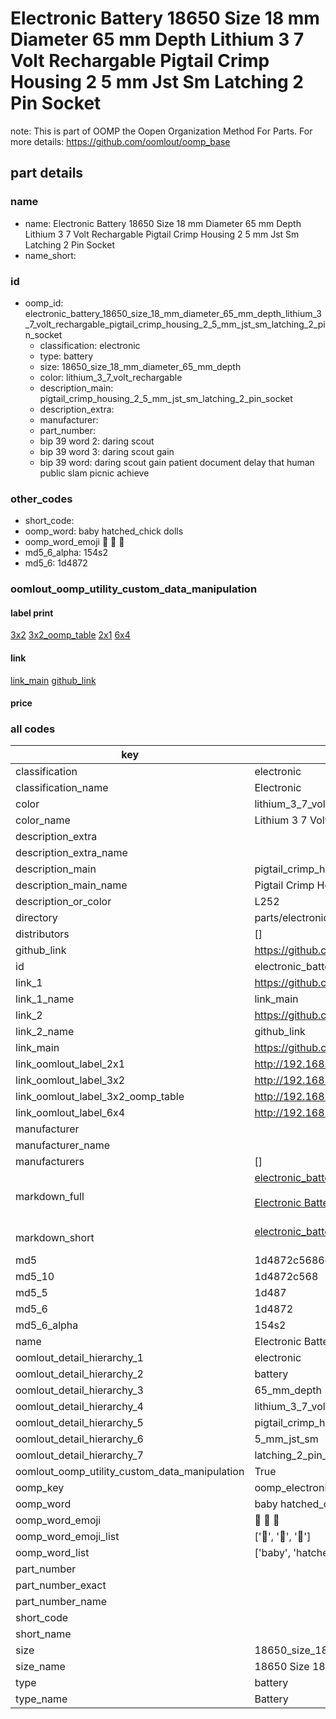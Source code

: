 # Electronic Battery 18650 Size 18 mm Diameter 65 mm Depth Lithium 3 7 Volt Rechargable Pigtail Crimp Housing 2 5 mm Jst Sm Latching 2 Pin Socket  

note: This is part of OOMP the Oopen Organization Method For Parts. For more details: https://github.com/oomlout/oomp_base

##  part details





### name
* name: Electronic Battery 18650 Size 18 mm Diameter 65 mm Depth Lithium 3 7 Volt Rechargable Pigtail Crimp Housing 2 5 mm Jst Sm Latching 2 Pin Socket
* name_short: 
### id
* oomp_id: electronic_battery_18650_size_18_mm_diameter_65_mm_depth_lithium_3_7_volt_rechargable_pigtail_crimp_housing_2_5_mm_jst_sm_latching_2_pin_socket
  * classification: electronic
  * type: battery
  * size: 18650_size_18_mm_diameter_65_mm_depth
  * color: lithium_3_7_volt_rechargable
  * description_main: pigtail_crimp_housing_2_5_mm_jst_sm_latching_2_pin_socket
  * description_extra: 
  * manufacturer: 
  * part_number: 
  * bip 39 word 2: daring scout
  * bip 39 word 3: daring scout gain
  * bip 39 word: daring scout gain patient document delay that human public slam picnic achieve

### other_codes
* short_code: 
* oomp_word: baby hatched_chick dolls
* oomp_word_emoji :baby: :hatched_chick: :dolls:
* md5_6_alpha: 154s2
* md5_6: 1d4872






### oomlout_oomp_utility_custom_data_manipulation
#### label print
[3x2](http://192.168.1.245:1112/?label=oomp%20154s2)
[3x2_oomp_table](http://192.168.1.107:1112/?label=oomp%20154s2)
[2x1](http://192.168.1.242:1112/?label=oomp%20154s2)
[6x4](http://192.168.1.55:1112/?label=oomp%20154s2)    

#### link

[link_main](https://github.com/oomlout/oomlout_oomp_current_version_messy/tree/main/parts/electronic_battery_18650_size_18_mm_diameter_65_mm_depth_lithium_3_7_volt_rechargable_pigtail_crimp_housing_2_5_mm_jst_sm_latching_2_pin_socket) [github_link](https://github.com/oomlout/oomlout_oomp_part_src/tree/main/parts/electronic_battery_18650_size_18_mm_diameter_65_mm_depth_lithium_3_7_volt_rechargable_pigtail_crimp_housing_2_5_mm_jst_sm_latching_2_pin_socket)                             

#### price







### all codes 
| key | value |  
| --- | --- |  
| classification | electronic |  
| classification_name | Electronic |  
| color | lithium_3_7_volt_rechargable |  
| color_name | Lithium 3 7 Volt Rechargable |  
| description_extra |  |  
| description_extra_name |  |  
| description_main | pigtail_crimp_housing_2_5_mm_jst_sm_latching_2_pin_socket |  
| description_main_name | Pigtail Crimp Housing 2 5 mm Jst Sm Latching 2 Pin Socket |  
| description_or_color | L252 |  
| directory | parts/electronic_battery_18650_size_18_mm_diameter_65_mm_depth_lithium_3_7_volt_rechargable_pigtail_crimp_housing_2_5_mm_jst_sm_latching_2_pin_socket |  
| distributors | [] |  
| github_link | https://github.com/oomlout/oomlout_oomp_part_src/tree/main/parts/electronic_battery_18650_size_18_mm_diameter_65_mm_depth_lithium_3_7_volt_rechargable_pigtail_crimp_housing_2_5_mm_jst_sm_latching_2_pin_socket |  
| id | electronic_battery_18650_size_18_mm_diameter_65_mm_depth_lithium_3_7_volt_rechargable_pigtail_crimp_housing_2_5_mm_jst_sm_latching_2_pin_socket |  
| link_1 | https://github.com/oomlout/oomlout_oomp_current_version_messy/tree/main/parts/electronic_battery_18650_size_18_mm_diameter_65_mm_depth_lithium_3_7_volt_rechargable_pigtail_crimp_housing_2_5_mm_jst_sm_latching_2_pin_socket |  
| link_1_name | link_main |  
| link_2 | https://github.com/oomlout/oomlout_oomp_part_src/tree/main/parts/electronic_battery_18650_size_18_mm_diameter_65_mm_depth_lithium_3_7_volt_rechargable_pigtail_crimp_housing_2_5_mm_jst_sm_latching_2_pin_socket |  
| link_2_name | github_link |  
| link_main | https://github.com/oomlout/oomlout_oomp_current_version_messy/tree/main/parts/electronic_battery_18650_size_18_mm_diameter_65_mm_depth_lithium_3_7_volt_rechargable_pigtail_crimp_housing_2_5_mm_jst_sm_latching_2_pin_socket |  
| link_oomlout_label_2x1 | http://192.168.1.242:1112/?label=oomp%20154s2 |  
| link_oomlout_label_3x2 | http://192.168.1.245:1112/?label=oomp%20154s2 |  
| link_oomlout_label_3x2_oomp_table | http://192.168.1.107:1112/?label=oomp%20154s2 |  
| link_oomlout_label_6x4 | http://192.168.1.55:1112/?label=oomp%20154s2 |  
| manufacturer |  |  
| manufacturer_name |  |  
| manufacturers | [] |  
| markdown_full | [electronic_battery_18650_size_18_mm_diameter_65_mm_depth_lithium_3_7_volt_rechargable_pigtail_crimp_housing_2_5_mm_jst_sm_latching_2_pin_socket](https://github.com/oomlout/oomlout_oomp_current_version_messy/tree/main/parts/electronic_battery_18650_size_18_mm_diameter_65_mm_depth_lithium_3_7_volt_rechargable_pigtail_crimp_housing_2_5_mm_jst_sm_latching_2_pin_socket)<br>[](https://github.com/oomlout/oomlout_oomp_current_version_messy/tree/main/parts/electronic_battery_18650_size_18_mm_diameter_65_mm_depth_lithium_3_7_volt_rechargable_pigtail_crimp_housing_2_5_mm_jst_sm_latching_2_pin_socket)<br>[Electronic Battery 18650 Size 18 Mm Diameter 65 Mm Depth Lithium 3 7 Volt Rechargable Pigtail Crimp Housing 2 5 Mm Jst Sm Latching 2 Pin Socket](https://github.com/oomlout/oomlout_oomp_current_version_messy/tree/main/parts/electronic_battery_18650_size_18_mm_diameter_65_mm_depth_lithium_3_7_volt_rechargable_pigtail_crimp_housing_2_5_mm_jst_sm_latching_2_pin_socket)<br><br> |  
| markdown_short | [electronic_battery_18650_size_18_mm_diameter_65_mm_depth_lithium_3_7_volt_rechargable_pigtail_crimp_housing_2_5_mm_jst_sm_latching_2_pin_socket](https://github.com/oomlout/oomlout_oomp_current_version_messy/tree/main/parts/electronic_battery_18650_size_18_mm_diameter_65_mm_depth_lithium_3_7_volt_rechargable_pigtail_crimp_housing_2_5_mm_jst_sm_latching_2_pin_socket)<br><br> |  
| md5 | 1d4872c5686edbfce7a03a10bdb051bc |  
| md5_10 | 1d4872c568 |  
| md5_5 | 1d487 |  
| md5_6 | 1d4872 |  
| md5_6_alpha | 154s2 |  
| name | Electronic Battery 18650 Size 18 mm Diameter 65 mm Depth Lithium 3 7 Volt Rechargable Pigtail Crimp Housing 2 5 mm Jst Sm Latching 2 Pin Socket |  
| oomlout_detail_hierarchy_1 | electronic |  
| oomlout_detail_hierarchy_2 | battery |  
| oomlout_detail_hierarchy_3 | 65_mm_depth |  
| oomlout_detail_hierarchy_4 | lithium_3_7_volt_rechargable |  
| oomlout_detail_hierarchy_5 | pigtail_crimp_housing_2 |  
| oomlout_detail_hierarchy_6 | 5_mm_jst_sm |  
| oomlout_detail_hierarchy_7 | latching_2_pin_socket |  
| oomlout_oomp_utility_custom_data_manipulation | True |  
| oomp_key | oomp_electronic_battery_18650_size_18_mm_diameter_65_mm_depth_lithium_3_7_volt_rechargable_pigtail_crimp_housing_2_5_mm_jst_sm_latching_2_pin_socket |  
| oomp_word | baby hatched_chick dolls |  
| oomp_word_emoji | :baby: :hatched_chick: :dolls: |  
| oomp_word_emoji_list | [':baby:', ':hatched_chick:', ':dolls:'] |  
| oomp_word_list | ['baby', 'hatched_chick', 'dolls'] |  
| part_number |  |  
| part_number_exact |  |  
| part_number_name |  |  
| short_code |  |  
| short_name |  |  
| size | 18650_size_18_mm_diameter_65_mm_depth |  
| size_name | 18650 Size 18 mm Diameter 65 mm Depth |  
| type | battery |  
| type_name | Battery |  
